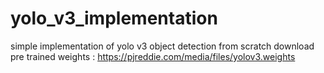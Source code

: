 # yolo_v3_implementation
simple implementation of yolo v3 object detection from scratch
download pre trained weights :
https://pjreddie.com/media/files/yolov3.weights
